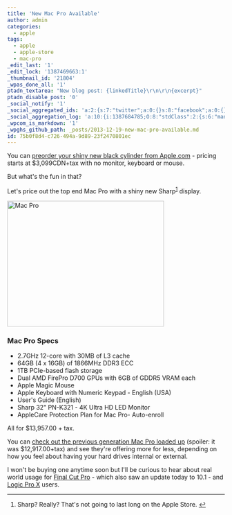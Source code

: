 ```yaml
---
title: 'New Mac Pro Available'
author: admin
categories:
  - apple
tags:
  - apple
  - apple-store
  - mac-pro
_edit_last: '1'
_edit_lock: '1387469663:1'
_thumbnail_id: '21804'
_wpas_done_all: '1'
ptadn_textarea: "New blog post: {linkedTitle}\r\n\r\n{excerpt}"
ptadn_disable_post: '0'
_social_notify: '1'
_social_aggregated_ids: 'a:2:{s:7:"twitter";a:0:{}s:8:"facebook";a:0:{}}'
_social_aggregation_log: 'a:10:{i:1387684785;O:8:"stdClass":2:{s:6:"manual";b:0;s:5:"items";a:0:{}}i:1387687394;O:8:"stdClass":2:{s:6:"manual";b:0;s:5:"items";a:0:{}}i:1387692810;O:8:"stdClass":2:{s:6:"manual";b:0;s:5:"items";a:0:{}}i:1387697316;O:8:"stdClass":2:{s:6:"manual";b:0;s:5:"items";a:0:{}}i:1387705400;O:8:"stdClass":2:{s:6:"manual";b:0;s:5:"items";a:0:{}}i:1387723344;O:8:"stdClass":2:{s:6:"manual";b:0;s:5:"items";a:0:{}}i:1387753035;O:8:"stdClass":2:{s:6:"manual";b:0;s:5:"items";a:0:{}}i:1387798050;O:8:"stdClass":2:{s:6:"manual";b:0;s:5:"items";a:0:{}}i:1387885375;O:8:"stdClass":2:{s:6:"manual";b:0;s:5:"items";a:0:{}}i:1388059945;O:8:"stdClass":2:{s:6:"manual";b:0;s:5:"items";a:0:{}}}'
_wpcom_is_markdown: '1'
_wpghs_github_path: _posts/2013-12-19-new-mac-pro-available.md
id: 75b0f8d4-c726-494a-9d89-23f2470801ec
---
```

<p>You can <a href="http://store.apple.com/ca/mac/family/mac-pro">preorder your shiny new black cylinder from Apple.com</a> - pricing starts at $3,099CDN+tax with no monitor, keyboard or mouse.</p>
<p>But what's the fun in that?</p>
<p>Let's price out the top end Mac Pro with a shiny new Sharp<sup id="fnref-21803:1"><a href="#fn-21803:1" rel="footnote">1</a></sup> display.</p>
<p><img src="https://chrisenns.com/wp-content/uploads/2013/12/Mac-Pro.jpg" alt="Mac Pro" width="363" height="290" class="aligncenter size-full wp-image-21804" /></p>
<h3>Mac Pro Specs</h3>
<ul>
<li>2.7GHz 12-core with 30MB of L3 cache</li>
<li>64GB (4 x 16GB) of 1866MHz DDR3 ECC</li>
<li>1TB PCIe-based flash storage</li>
<li>Dual AMD FirePro D700 GPUs with 6GB of GDDR5 VRAM each</li>
<li>Apple Magic Mouse</li>
<li>Apple Keyboard with Numeric Keypad - English (USA)</li>
<li>User's Guide (English)</li>
<li>Sharp 32" PN-K321 - 4K Ultra HD LED Monitor</li>
<li>AppleCare Protection Plan for Mac Pro- Auto-enroll</li>
</ul>
<p>All for $13,957.00 + tax.</p>
<p>You can <a href="https://chrisenns.com/2013/10/mac-pro-loaded-up-pre-apple-event/">check out the previous generation Mac Pro loaded up</a> (spoiler: it was $12,917.00+tax) and see they're offering more for less, depending on how you feel about having your hard drives internal or external.</p>
<p>I won't be buying one anytime soon but I'll be curious to hear about real world usage for <a href="https://itunes.apple.com/ca/app/final-cut-pro/id424389933?mt=12&amp;uo=4&amp;at=10l4Ki">Final Cut Pro</a> - which also saw  an update today to 10.1 - and <a href="https://itunes.apple.com/ca/app/logic-pro-x/id634148309?mt=12&amp;uo=4&amp;at=10l4Ki">Logic Pro X</a> users.</p>
<div class="footnotes">
<hr />
<ol>
<li id="fn-21803:1">
Sharp? Really? That's not going to last long on the Apple Store.&#160;<a href="#fnref-21803:1" rev="footnote">&#8617;</a>
</li>
</ol>
</div>
